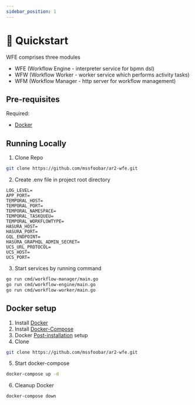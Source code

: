 ```yaml
---
sidebar_position: 1
---
```


# 🚀 Quickstart

WFE comprises three modules

- WFE (Workflow Engine - interpreter service for bpmn dsl)
- WFW (Workflow Worker - worker service which performs activity tasks)
- WFM (Workflow Manager - http server for workflow management)

## Pre-requisites

Required:

- [Docker](https://www.docker.com/)

## Running Locally

1. Clone Repo

```bash
git clone https://github.com/mssfoobar/ar2-wfe.git
```

2. Create .env file in project root directory

```
LOG_LEVEL=
APP_PORT=
TEMPORAL_HOST=
TEMPORAL_PORT=
TEMPORAL_NAMESPACE=
TEMPORAL_TASKQUEU=
TEMPORAL_WORKFLOWTYPE=
HASURA_HOST=
HASURA_PORT=
GQL_ENDPOINT=
HASURA_GRAPHQL_ADMIN_SECRET=
UCS_URL_PROTOCOL=
UCS_HOST=
UCS_PORT=
```

3. Start services by running command

```bash
go run cmd/workflow-manager/main.go
go run cmd/workflow-engine/main.go
go run cmd/workflow-worker/main.go
```

## Docker setup

1. Install [Docker](https://docs.docker.com/desktop/install/ubuntu/)
2. Install [Docker-Compose](https://docs.docker.com/compose/install/linux/)
3. Docker [Post-installation](https://docs.docker.com/engine/install/linux-postinstall/) setup
4. Clone

```bash
git clone https://github.com/mssfoobar/ar2-wfe.git
```

5. Start docker-compose

```bash
docker-compose up -d
```

6. Cleanup Docker

```bash
docker-compose down
```
